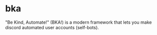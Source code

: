 # bka
"Be Kind, Automate!" (BKA!) is a modern framework that lets you make discord automated user accounts (self-bots).
